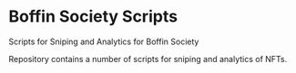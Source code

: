 # Boffin Society Scripts
Scripts for Sniping and Analytics for Boffin Society

Repository contains a number of scripts for sniping and analytics of NFTs. 
